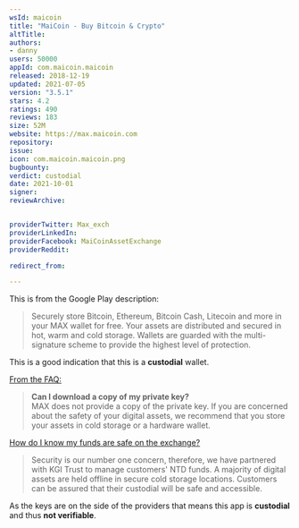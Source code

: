 ```yaml
---
wsId: maicoin
title: "MaiCoin - Buy Bitcoin & Crypto"
altTitle: 
authors:
- danny
users: 50000
appId: com.maicoin.maicoin
released: 2018-12-19
updated: 2021-07-05
version: "3.5.1"
stars: 4.2
ratings: 490
reviews: 183
size: 52M
website: https://max.maicoin.com
repository: 
issue: 
icon: com.maicoin.maicoin.png
bugbounty: 
verdict: custodial
date: 2021-10-01
signer: 
reviewArchive:


providerTwitter: Max_exch
providerLinkedIn: 
providerFacebook: MaiCoinAssetExchange
providerReddit: 

redirect_from:

---
```



This is from the Google Play description:

> Securely store Bitcoin, Ethereum, Bitcoin Cash, Litecoin and more in your MAX wallet for free. Your assets are distributed and secured in hot, warm and cold storage. Wallets are guarded with the multi-signature scheme to provide the highest level of protection.

This is a good indication that this is a **custodial** wallet.

[From the FAQ:](https://support.maicoin.com/en/support/solutions/articles/32000021141-can-i-download-a-copy-of-my-private-key-)
> **Can I download a copy of my private key?**<br>
> MAX does not provide a copy of the private key.  If you are concerned about the safety of your digital assets, we recommend that you store your assets in cold storage or a hardware wallet.

[How do I know my funds are safe on the exchange?](https://support.maicoin.com/en/support/solutions/articles/32000017302-how-do-i-know-my-funds-are-safe-on-the-exchange-)

> Security is our number one concern, therefore, we have partnered with KGI Trust to manage customers' NTD funds.  A majority of digital assets are held offline in secure cold storage locations.  Customers can be assured that their custodial will be safe and accessible.

As the keys are on the side of the providers that means this app is **custodial** and thus **not verifiable**.
